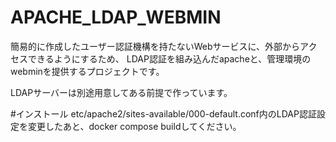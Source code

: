 # APACHE_LDAP_WEBMIN
簡易的に作成したユーザー認証機構を持たないWebサービスに、外部からアクセスできるようにするため、
LDAP認証を組み込んだapacheと、管理環境のwebminを提供するプロジェクトです。

LDAPサーバーは別途用意してある前提で作っています。

#インストール
etc/apache2/sites-available/000-default.conf内のLDAP認証設定を変更したあと、docker compose buildしてください。
